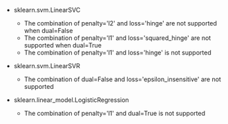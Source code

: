 - sklearn.svm.LinearSVC
    - The combination of penalty='l2' and loss='hinge' are not supported when dual=False
    - The combination of penalty='l1' and loss='squared_hinge' are not supported when dual=True
    - The combination of penalty='l1' and loss='hinge' is not supported

- sklearn.svm.LinearSVR
    - The combination of dual=False and loss='epsilon_insensitive' are not supported

- sklearn.linear_model.LogisticRegression
    - The combination of penalty='l1' and dual=True is not supported
